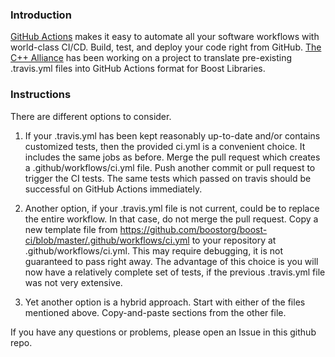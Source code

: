 
### Introduction

[GitHub Actions](https://github.com/features/actions) makes it easy to automate all your software workflows with world-class CI/CD. Build, test, and deploy your code right from GitHub. [The C++ Alliance](https://cppalliance.org/) has been working on a project to translate pre-existing .travis.yml files into GitHub Actions format for Boost Libraries.  

### Instructions

There are different options to consider.  

1. If your .travis.yml has been kept reasonably up-to-date and/or contains customized tests, then the provided ci.yml is a convenient choice. It includes the same jobs as before. Merge the pull request which creates a .github/workflows/ci.yml file. Push another commit or pull request to trigger the CI tests. The same tests which passed on travis should be successful on GitHub Actions immediately.  

2. Another option, if your .travis.yml file is not current, could be to replace the entire workflow. In that case, do not merge the pull request. Copy a new template file from https://github.com/boostorg/boost-ci/blob/master/.github/workflows/ci.yml to your repository at .github/workflows/ci.yml. This may require debugging, it is not guaranteed to pass right away. The advantage of this choice is you will now have a relatively complete set of tests, if the previous .travis.yml file was not very extensive.  

3. Yet another option is a hybrid approach. Start with either of the files mentioned above. Copy-and-paste sections from the other file.  

If you have any questions or problems, please open an Issue in this github repo.  
